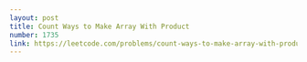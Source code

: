 ```yaml
---
layout: post
title: Count Ways to Make Array With Product
number: 1735
link: https://leetcode.com/problems/count-ways-to-make-array-with-product
---
```

